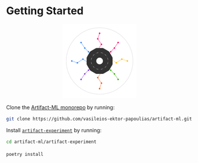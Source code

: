 # Getting Started  

<p align="center">
  <img src="../assets/artifact_ml_logo.svg" width="200" alt="Artifact-ML Logo">
</p>  

Clone the [Artifact-ML monorepo](https://github.com/vasileios-ektor-papoulias/artifact-ml/tree/main) by running:  

```bash
git clone https://github.com/vasileios-ektor-papoulias/artifact-ml.git
```

Install [`artifact-experiment`](https://github.com/vasileios-ektor-papoulias/artifact-ml/tree/main/artifact-experiment) by running:  

```bash
cd artifact-ml/artifact-experiment

poetry install
```